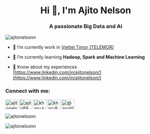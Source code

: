 <h1 align="center">Hi 👋, I'm Ajito Nelson</h1>
<h3 align="center">A passionate Big Data and AI</h3>

<p align="left"> <img src="https://komarev.com/ghpvc/?username=ajitonelsonn&label=Profile%20views&color=0e75b6&style=flat" alt="ajitonelsonn" /> </p>

- 🔭 I’m currently work in [Viettel Timor (TELEMOR)](https://www.telemor.tl)

- 🌱 I’m currently learning **Hadoop, Spark and Machine Learning**

- 📄 Know about my experiences [https://www.linkedin.com/in/ajitonelson/](https://www.linkedin.com/in/ajitonelson/)

<h3 align="left">Connect with me:</h3>
<p align="left">
<a href="https://linkedin.com/in/ajitonelson" target="blank"><img align="center" src="https://raw.githubusercontent.com/rahuldkjain/github-profile-readme-generator/master/src/images/icons/Social/linked-in-alt.svg" alt="ajitonelson" height="30" width="40" /></a>
<a href="https://kaggle.com/ajito89" target="blank"><img align="center" src="https://raw.githubusercontent.com/rahuldkjain/github-profile-readme-generator/master/src/images/icons/Social/kaggle.svg" alt="ajito89" height="30" width="40" /></a>
<a href="https://fb.com/kharu.kharu89" target="blank"><img align="center" src="https://raw.githubusercontent.com/rahuldkjain/github-profile-readme-generator/master/src/images/icons/Social/facebook.svg" alt="kharu.kharu89" height="30" width="40" /></a>
<a href="https://instagram.com/kharu8997" target="blank"><img align="center" src="https://raw.githubusercontent.com/rahuldkjain/github-profile-readme-generator/master/src/images/icons/Social/instagram.svg" alt="kharu8997" height="30" width="40" /></a>
<a href="https://www.youtube.com/@anotilkharu59" target="blank"><img align="center" src="https://raw.githubusercontent.com/rahuldkjain/github-profile-readme-generator/master/src/images/icons/Social/youtube.svg" alt="@anotilkharu59" height="30" width="40" /></a>
</p>

<p><img align="center" src="https://github-readme-stats.vercel.app/api/top-langs?username=ajitonelsonn&show_icons=true&locale=en&layout=compact" alt="ajitonelsonn" /></p>

<p><img align="center" src="https://github-readme-streak-stats.herokuapp.com/?user=ajitonelsonn&" alt="ajitonelsonn" /></p>


<!--
**ajitonelsonn/ajitonelsonn** is a ✨ _special_ ✨ repository because its `README.md` (this file) appears on your GitHub profile.

Here are some ideas to get you started:

- 🔭 I’m currently working on ...
- 🌱 I’m currently learning ...
- 👯 I’m looking to collaborate on ...
- 🤔 I’m looking for help with ...
- 💬 Ask me about ...
- 📫 How to reach me: ...
- 😄 Pronouns: ...
- ⚡ Fun fact: ...

-->
